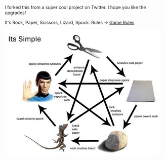 I forked this from a super cool project on Twitter.  I hope you like the upgrades!

It's Rock, Paper, Scissors, Lizard, Spock.  Rules -> <a href="https://www.instructables.com/How-to-Play-Rock-Paper-Scissors-Lizard-Spock/">Game Rules</a>

<img style="align:center;border-radius:13px;" src="FIUAIWEI7Q0TCUT.jpg"/>
